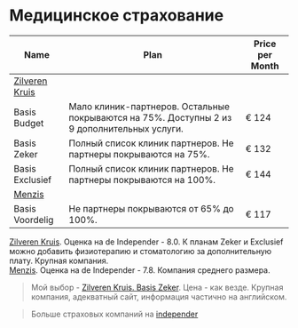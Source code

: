 # Медицинское страхование

| Name            	| Plan                                                                                                                                            	| Price per Month    	|
|-----------------	|---------------------------------------------------------------------------------------------------------------	|-------------------	|
| [Zilveren Kruis](https://www.zilverenkruis.nl/consumenten/zorgverzekering)  	| 	|          	|
| Basis Budget    	| Мало клиник-партнеров. Остальные покрываются на 75%. Доступны 2 из 9 дополнительных услуги.    |  € 124 	|
| Basis Zeker     	| Полный список клиник партнеров.  Не партнеры покрываются на 75%.   	|  € 132 	|
| Basis Exclusief 	| Полный список клиник партнеров. Не партнеры покрываются на 100%.    |  € 144  |
| [Menzis](https://www.menzis.nl) |               	|          	|
| Basis Voordelig 	| Не партнеры покрываются от 65% до 100%.  	|  € 117 	|

[Zilveren Kruis](https://www.zilverenkruis.nl/consumenten/zorgverzekering). Оценка на de Independer - 8.0. К планам Zeker и Exclusief можно добавить физиотерапию и стоматологию за дополнительную плату. Крупная компания.  
[Menzis](https://www.menzis.nl). Оценка на de Independer - 7.8. Компания среднего размера. 

> Мой выбор - [Zilveren Kruis. Basis Zeker](https://www.zilverenkruis.nl/consumenten/zorgverzekering/basisverzekering/basis-zeker). Цена - как везде. Крупная компания, адекватный сайт, информация частично на английском.   

> Больше страховых компаний на [independer](https://www.independer.nl/zorgverzekering/intro.aspx)

